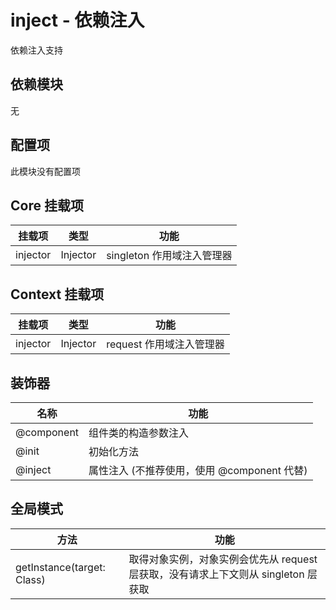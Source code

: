 # inject - 依赖注入

依赖注入支持

## 依赖模块

无

## 配置项

此模块没有配置项

## Core 挂载项

| 挂载项 | 类型 | 功能 |
| ----- | --- | ---- |
| injector | Injector | singleton 作用域注入管理器

## Context 挂载项

| 挂载项 | 类型 | 功能 |
| ----- | --- | ---- |
| injector | Injector | request 作用域注入管理器

## 装饰器

| 名称 | 功能 |
| --- | --- |
| @component | 组件类的构造参数注入
| @init | 初始化方法
| @inject | 属性注入 (不推荐使用，使用 @component 代替)

## 全局模式

| 方法 | 功能 |
| ----- | ---- |
| getInstance(target: Class) | 取得对象实例，对象实例会优先从 request 层获取，没有请求上下文则从 singleton 层获取
